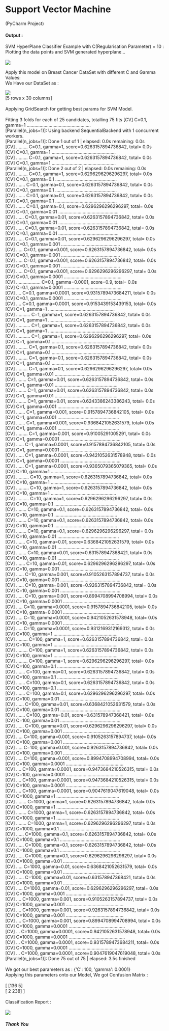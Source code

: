 # Support Vector Machine
(PyCharm Project)

#### Output :
SVM HyperPlane Classifier Example with C(Regularisation Parameter) = 10 :<br>
Plotting the data points and SVM generated hyperplane...<br>
<br>
<img src="https://user-images.githubusercontent.com/46626425/67855994-9bf8eb00-fb39-11e9-89aa-ef55a47e203d.png"/>

Apply this model on Breast Cancer DataSet with different C and Gamma Values:
<br>
We Have our DataSet as :

<img src="https://user-images.githubusercontent.com/46626425/67757859-95e40b00-fa62-11e9-80a9-031db78c33e3.png"/>
<br>
[5 rows x 30 columns]<br>
<br>
Applying GridSearch for getting best params for SVM Model.<br>
<br>
Fitting 3 folds for each of 25 candidates, totalling 75 fits
[CV] C=0.1, gamma=1 ..................................................<br>
[Parallel(n_jobs=1)]: Using backend SequentialBackend with 1 concurrent workers.<br>
[Parallel(n_jobs=1)]: Done   1 out of   1 | elapsed:    0.0s remaining:    0.0s<br>
[CV] ......... C=0.1, gamma=1, score=0.6263157894736842, total=   0.0s<br>
[CV] C=0.1, gamma=1 ..................................................<br>
[CV] ......... C=0.1, gamma=1, score=0.6263157894736842, total=   0.0s<br>
[CV] C=0.1, gamma=1 ..................................................<br>
[Parallel(n_jobs=1)]: Done   2 out of   2 | elapsed:    0.0s remaining:    0.0s<br>
[CV] ......... C=0.1, gamma=1, score=0.6296296296296297, total=   0.0s<br>
[CV] C=0.1, gamma=0.1 ................................................<br>
[CV] ....... C=0.1, gamma=0.1, score=0.6263157894736842, total=   0.0s<br>
[CV] C=0.1, gamma=0.1 ................................................<br>
[CV] ....... C=0.1, gamma=0.1, score=0.6263157894736842, total=   0.0s<br>
[CV] C=0.1, gamma=0.1 ................................................<br>
[CV] ....... C=0.1, gamma=0.1, score=0.6296296296296297, total=   0.0s<br>
[CV] C=0.1, gamma=0.01 ...............................................<br>
[CV] ...... C=0.1, gamma=0.01, score=0.6263157894736842, total=   0.0s<br>
[CV] C=0.1, gamma=0.01 ...............................................<br>
[CV] ...... C=0.1, gamma=0.01, score=0.6263157894736842, total=   0.0s<br>
[CV] C=0.1, gamma=0.01 ...............................................<br>
[CV] ...... C=0.1, gamma=0.01, score=0.6296296296296297, total=   0.0s<br>
[CV] C=0.1, gamma=0.001 ..............................................<br>
[CV] ..... C=0.1, gamma=0.001, score=0.6263157894736842, total=   0.0s<br>
[CV] C=0.1, gamma=0.001 ..............................................<br>
[CV] ..... C=0.1, gamma=0.001, score=0.6263157894736842, total=   0.0s<br>
[CV] C=0.1, gamma=0.001 ..............................................<br>
[CV] ..... C=0.1, gamma=0.001, score=0.6296296296296297, total=   0.0s<br>
[CV] C=0.1, gamma=0.0001 .............................................<br>
[CV] ................... C=0.1, gamma=0.0001, score=0.9, total=   0.0s<br>
[CV] C=0.1, gamma=0.0001 .............................................<br>
[CV] .... C=0.1, gamma=0.0001, score=0.9315789473684211, total=   0.0s<br>
[CV] C=0.1, gamma=0.0001 .............................................<br>
[CV] .... C=0.1, gamma=0.0001, score=0.9153439153439153, total=   0.0s<br>
[CV] C=1, gamma=1 ....................................................<br>
[CV] ........... C=1, gamma=1, score=0.6263157894736842, total=   0.0s<br>
[CV] C=1, gamma=1 ....................................................<br>
[CV] ........... C=1, gamma=1, score=0.6263157894736842, total=   0.0s<br>
[CV] C=1, gamma=1 ....................................................<br>
[CV] ........... C=1, gamma=1, score=0.6296296296296297, total=   0.0s<br>
[CV] C=1, gamma=0.1 ..................................................<br>
[CV] ......... C=1, gamma=0.1, score=0.6263157894736842, total=   0.0s<br>
[CV] C=1, gamma=0.1 ..................................................<br>
[CV] ......... C=1, gamma=0.1, score=0.6263157894736842, total=   0.0s<br>
[CV] C=1, gamma=0.1 ..................................................<br>
[CV] ......... C=1, gamma=0.1, score=0.6296296296296297, total=   0.0s<br>
[CV] C=1, gamma=0.01 .................................................<br>
[CV] ........ C=1, gamma=0.01, score=0.6263157894736842, total=   0.0s<br>
[CV] C=1, gamma=0.01 .................................................<br>
[CV] ........ C=1, gamma=0.01, score=0.6263157894736842, total=   0.0s<br>
[CV] C=1, gamma=0.01 .................................................<br>
[CV] ........ C=1, gamma=0.01, score=0.6243386243386243, total=   0.0s<br>
[CV] C=1, gamma=0.001 ................................................<br>
[CV] ....... C=1, gamma=0.001, score=0.9157894736842105, total=   0.0s<br>
[CV] C=1, gamma=0.001 ................................................<br>
[CV] ....... C=1, gamma=0.001, score=0.9368421052631579, total=   0.0s<br>
[CV] C=1, gamma=0.001 ................................................<br>
[CV] ......... C=1, gamma=0.001, score=0.91005291005291, total=   0.0s<br>
[CV] C=1, gamma=0.0001 ...............................................<br>
[CV] ...... C=1, gamma=0.0001, score=0.9157894736842105, total=   0.0s<br>
[CV] C=1, gamma=0.0001 ...............................................<br>
[CV] ...... C=1, gamma=0.0001, score=0.9421052631578948, total=   0.0s<br>
[CV] C=1, gamma=0.0001 ...............................................<br>
[CV] ...... C=1, gamma=0.0001, score=0.9365079365079365, total=   0.0s<br>
[CV] C=10, gamma=1 ...................................................<br>
[CV] .......... C=10, gamma=1, score=0.6263157894736842, total=   0.0s<br>
[CV] C=10, gamma=1 ...................................................<br>
[CV] .......... C=10, gamma=1, score=0.6263157894736842, total=   0.0s<br>
[CV] C=10, gamma=1 ...................................................<br>
[CV] .......... C=10, gamma=1, score=0.6296296296296297, total=   0.0s<br>
[CV] C=10, gamma=0.1 .................................................<br>
[CV] ........ C=10, gamma=0.1, score=0.6263157894736842, total=   0.0s<br>
[CV] C=10, gamma=0.1 .................................................<br>
[CV] ........ C=10, gamma=0.1, score=0.6263157894736842, total=   0.0s<br>
[CV] C=10, gamma=0.1 .................................................<br>
[CV] ........ C=10, gamma=0.1, score=0.6296296296296297, total=   0.0s<br>
[CV] C=10, gamma=0.01 ................................................<br>
[CV] ....... C=10, gamma=0.01, score=0.6368421052631579, total=   0.0s<br>
[CV] C=10, gamma=0.01 ................................................<br>
[CV] ........ C=10, gamma=0.01, score=0.631578947368421, total=   0.0s<br>
[CV] C=10, gamma=0.01 ................................................<br>
[CV] ....... C=10, gamma=0.01, score=0.6296296296296297, total=   0.0s<br>
[CV] C=10, gamma=0.001 ...............................................<br>
[CV] ...... C=10, gamma=0.001, score=0.9105263157894737, total=   0.0s<br>
[CV] C=10, gamma=0.001 ...............................................<br>
[CV] ...... C=10, gamma=0.001, score=0.9263157894736842, total=   0.0s<br>
[CV] C=10, gamma=0.001 ...............................................<br>
[CV] ...... C=10, gamma=0.001, score=0.8994708994708994, total=   0.0s<br>
[CV] C=10, gamma=0.0001 ..............................................<br>
[CV] ..... C=10, gamma=0.0001, score=0.9157894736842105, total=   0.0s<br>
[CV] C=10, gamma=0.0001 ..............................................<br>
[CV] ..... C=10, gamma=0.0001, score=0.9421052631578948, total=   0.0s<br>
[CV] C=10, gamma=0.0001 ..............................................<br>
[CV] ..... C=10, gamma=0.0001, score=0.9312169312169312, total=   0.0s<br>
[CV] C=100, gamma=1 ..................................................<br>
[CV] ......... C=100, gamma=1, score=0.6263157894736842, total=   0.0s<br>
[CV] C=100, gamma=1 ..................................................<br>
[CV] ......... C=100, gamma=1, score=0.6263157894736842, total=   0.0s<br>
[CV] C=100, gamma=1 ..................................................<br>
[CV] ......... C=100, gamma=1, score=0.6296296296296297, total=   0.0s<br>
[CV] C=100, gamma=0.1 ................................................<br>
[CV] ....... C=100, gamma=0.1, score=0.6263157894736842, total=   0.0s<br>
[CV] C=100, gamma=0.1 ................................................<br>
[CV] ....... C=100, gamma=0.1, score=0.6263157894736842, total=   0.0s<br>
[CV] C=100, gamma=0.1 ................................................<br>
[CV] ....... C=100, gamma=0.1, score=0.6296296296296297, total=   0.0s<br>
[CV] C=100, gamma=0.01 ...............................................<br>
[CV] ...... C=100, gamma=0.01, score=0.6368421052631579, total=   0.0s<br>
[CV] C=100, gamma=0.01 ...............................................<br>
[CV] ....... C=100, gamma=0.01, score=0.631578947368421, total=   0.0s<br>
[CV] C=100, gamma=0.01 ...............................................<br>
[CV] ...... C=100, gamma=0.01, score=0.6296296296296297, total=   0.0s<br>
[CV] C=100, gamma=0.001 ..............................................<br>
[CV] ..... C=100, gamma=0.001, score=0.9105263157894737, total=   0.0s<br>
[CV] C=100, gamma=0.001 ..............................................<br>
[CV] ..... C=100, gamma=0.001, score=0.9263157894736842, total=   0.0s<br>
[CV] C=100, gamma=0.001 ..............................................<br>
[CV] ..... C=100, gamma=0.001, score=0.8994708994708994, total=   0.0s<br>
[CV] C=100, gamma=0.0001 .............................................<br>
[CV] .... C=100, gamma=0.0001, score=0.9473684210526315, total=   0.0s<br>
[CV] C=100, gamma=0.0001 .............................................<br>
[CV] .... C=100, gamma=0.0001, score=0.9473684210526315, total=   0.0s<br>
[CV] C=100, gamma=0.0001 .............................................<br>
[CV] .... C=100, gamma=0.0001, score=0.9047619047619048, total=   0.0s<br>
[CV] C=1000, gamma=1 .................................................<br>
[CV] ........ C=1000, gamma=1, score=0.6263157894736842, total=   0.0s<br>
[CV] C=1000, gamma=1 .................................................<br>
[CV] ........ C=1000, gamma=1, score=0.6263157894736842, total=   0.0s<br>
[CV] C=1000, gamma=1 .................................................<br>
[CV] ........ C=1000, gamma=1, score=0.6296296296296297, total=   0.0s<br>
[CV] C=1000, gamma=0.1 ...............................................<br>
[CV] ...... C=1000, gamma=0.1, score=0.6263157894736842, total=   0.0s<br>
[CV] C=1000, gamma=0.1 ...............................................<br>
[CV] ...... C=1000, gamma=0.1, score=0.6263157894736842, total=   0.0s<br>
[CV] C=1000, gamma=0.1 ...............................................<br>
[CV] ...... C=1000, gamma=0.1, score=0.6296296296296297, total=   0.0s<br>
[CV] C=1000, gamma=0.01 ..............................................<br>
[CV] ..... C=1000, gamma=0.01, score=0.6368421052631579, total=   0.0s<br>
[CV] C=1000, gamma=0.01 ..............................................<br>
[CV] ...... C=1000, gamma=0.01, score=0.631578947368421, total=   0.0s<br>
[CV] C=1000, gamma=0.01 .............................................<br>
[CV] ..... C=1000, gamma=0.01, score=0.6296296296296297, total=   0.0s<br>
[CV] C=1000, gamma=0.001 .............................................<br>
[CV] .... C=1000, gamma=0.001, score=0.9105263157894737, total=   0.0s<br>
[CV] C=1000, gamma=0.001 .............................................<br>
[CV] .... C=1000, gamma=0.001, score=0.9263157894736842, total=   0.0s<br>
[CV] C=1000, gamma=0.001 .............................................<br>
[CV] .... C=1000, gamma=0.001, score=0.8994708994708994, total=   0.0s<br>
[CV] C=1000, gamma=0.0001 ............................................<br>
[CV] ... C=1000, gamma=0.0001, score=0.9421052631578948, total=   0.0s<br>
[CV] C=1000, gamma=0.0001 ............................................<br>
[CV] ... C=1000, gamma=0.0001, score=0.9315789473684211, total=   0.0s<br>
[CV] C=1000, gamma=0.0001 ............................................<br>
[CV] ... C=1000, gamma=0.0001, score=0.9047619047619048, total=   0.0s<br>
[Parallel(n_jobs=1)]: Done  75 out of  75 | elapsed:    3.5s finished<br>
<br>
We got our best parameters as : {'C': 100, 'gamma': 0.0001}<br>
Applying this parameters onto our Model, We got Confusion Matrix :<br>
<br>
[ [136   5]<br>
 [  2 238] ]<br> 
<br>
Classification Report :<br>
<br>
<img src="https://user-images.githubusercontent.com/46626425/67856421-833d0500-fb3a-11e9-912f-a50546430e42.png"/>

##### Thank You

